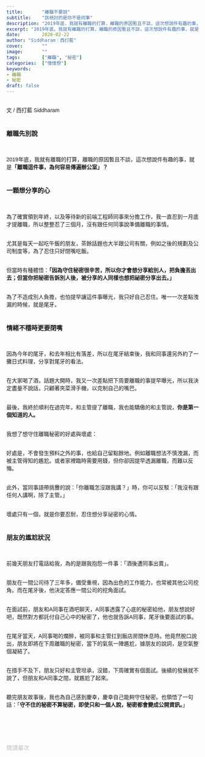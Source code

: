 ```yaml
---
title:       "離職不要說"
subtitle:    "該檢討的是你不是同事"
description: "2019年底，我就有離職的打算，離職的原因暫且不談，這次想說件有趣的事，就是「離職這件事，為何容易傳遍辦公室」？"
excerpt: "2019年底，我就有離職的打算，離職的原因暫且不談，這次想說件有趣的事，就是「離職這件事，為何容易傳遍辦公室」？"
date:        2020-02-22
author: "Siddharam｜西打藍"
cover:       ""
image:       ""
tags:        ["離職", "秘密"]
categories:  ["慢慢想"]
keywords:
- 離職
- 秘密
draft: false
---
```



<article style="font-family: 'Noto Sans TC', '微軟正黑體', sans-serif; font-weight: 300;">

<br>文 / 西打藍 Siddharam<br><br>

<h3 class="article-h1-color">離職先別說</h3><br>


2019年底，我就有離職的打算，離職的原因暫且不談，這次想說件有趣的事，就是<b>「離職這件事，為何容易傳遍辦公室」？</b><br><br>



<h3 class="article-h1-color">一顆想分享的心</h3><br>

為了確實領到年終，以及等待新的前端工程師同事來分擔工作，我一直忍到一月底才提離職，所以整整忍了三個月，沒有跟任何同事說準備離職的事情。<br><br>

尤其是每天一起吃午飯的朋友，茶餘話題也大半跟公司有關，例如之後的規劃及公司制度等，為了忍住只好閉嘴吃飯。<br><br>


但當時有種體悟：<b>「因為守住秘密很辛苦，所以你才會想分享給別人，把負擔丟出去；但當你把秘密告訴別人後，被分享的人同樣也想把祕密分享出去。」</b><br><br>

為了不造成別人負擔，也怕提早讓這件事曝光，我只好自己忍住。唯一一次差點洩漏的時候，就是尾牙。<br><br>


<h3 class="article-h1-color">情緒不穩時更要閉嘴</h3><br>


因為今年的尾牙，和去年相比有落差，所以在尾牙結束後，我和同事還另外約了一攤日式料理，分享對尾牙的看法。<br><br>

在大家喝了酒，話題大開時，我又一次差點把下周要離職的事提早曝光，所以我決定盡量不說話，只顧著夾菜滑手機，以克制自己的嘴巴。<br><br>

最後，我終於順利在過完年，和主管提了離職，我也能驕傲的和主管說，<b>你是第一個知道的人。</b><br><br>

我想了想守住離職秘密的好處與壞處：<br><br>


好處是，不會發生預料之外的事，也給自己留點餘地。例如離職想法不慎洩漏，而被主管得知的尷尬。或者家裡臨時需要用錢，但你卻因提早透漏離職，而難以反悔。<br><br>


此外，當同事語帶挑釁的說：「你離職怎沒跟我講？」時，你可以反駁：「我沒有跟任何人講啊，除了主管。」<br><br>


壞處只有一個，就是你要忍耐，忍住想分享祕密的心情。<br><br>



<h3 class="article-h1-color">朋友的尷尬狀況</h3><br>

前幾天朋友打電話給我，為的是跟我抱怨一件事：「酒後遭同事出賣」。<br><br>


朋友在一間公司待了三年多，備受重視，因為出色的工作能力，也常被其他公司挖角。而在尾牙後，他決定答應一間公司的挖角面試。<br><br>


在面試前，朋友和A同事在酒吧聊天，A同事透露了心底的秘密給他，朋友想說好吧，既然對方都託付自己心中的秘密了，他也就告訴A同事，尾牙後要面試的事。<br><br>


在尾牙當天，A同事喝的爛醉，被同事和主管扛到飯店房間休息時。他竟然脫口說出，朋友即將在下周離職的秘密，當下的氣氛一陣尷尬，據朋友的說詞，是空氣整個凝結了。<br><br>


在措手不及下，朋友只好和主管坦承，沒錯，下周確實有個面試。後續的發展就不說了，但朋友和A同事之間，就尷尬了起來。<br><br>


聽完朋友故事後，我也為自己感到慶幸，慶幸自己能夠守住秘密。也領悟了一句話：「<b>守不住的秘密不算秘密，即使只和一個人說，秘密都會變成公開資訊。</b>」<br><br>











<br><br><br>

</article>

<div style="color: #bfbfbf; font-size: 15px;" id="busuanzi_container_page_pv">
  閱讀量<span id="busuanzi_value_page_pv"></span>次
</div>

<script src="../../js/post.js"></script>
